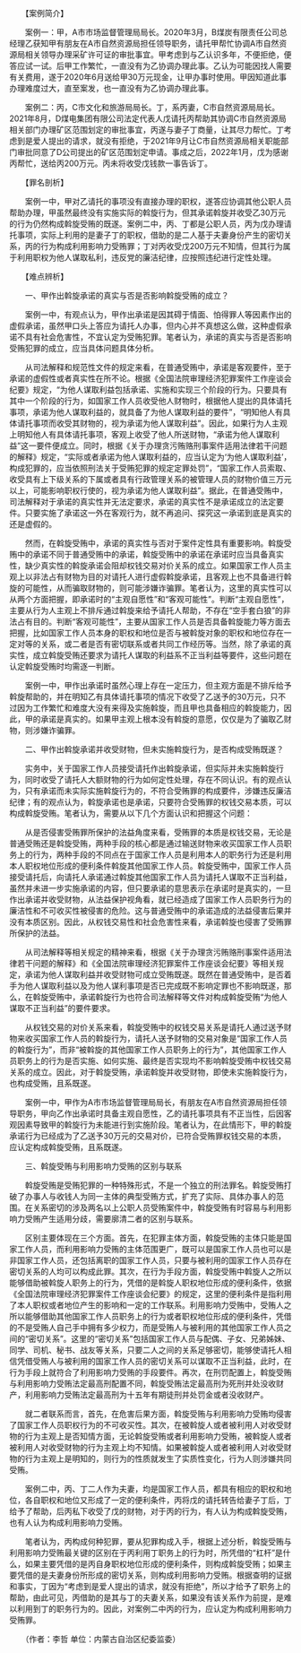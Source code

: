 　　【案例简介】

　　案例一：甲，A市市场监督管理局局长。2020年3月，B煤炭有限责任公司总经理乙获知甲有朋友在A市自然资源局担任领导职务，请托甲帮忙协调A市自然资源局相关领导办理采矿许可证的审批事宜。甲考虑到与乙认识多年，不便拒绝，便答应试一试。后甲工作繁忙，一直没有为乙协调办理此事。乙认为可能因找人需要有关费用，遂于2020年6月送给甲30万元现金，让甲办事时使用。甲因知道此事办理难度过大，直至案发，也一直没有为乙协调办理此事。

　　案例二：丙，C市文化和旅游局局长。丁，系丙妻，C市自然资源局局长。2021年8月，D煤电集团有限公司法定代表人戊请托丙帮助其协调C市自然资源局相关部门办理矿区范围划定的审批事宜，丙遂与妻子丁商量，让其尽力帮忙。丁考虑到是爱人提出的请求，就没有拒绝，于2021年9月让C市自然资源局相关职能部门审批同意了D公司提出的矿区范围划定申请。事成之后，2022年1月，戊为感谢丙帮忙，送给丙200万元。丙未将收受戊钱款一事告诉丁。

　　【罪名剖析】

　　案例一中，甲对乙请托的事项没有直接办理的职权，遂答应协调其他公职人员帮助办理，甲虽然最终没有实施实际的斡旋行为，但其承诺斡旋并收受乙30万元的行为仍然构成斡旋受贿的既遂。案例二中，丙、丁都是公职人员，丙为戊办理请托事项，实际上利用的是妻子丁的职权，借助的是二人基于夫妻身份产生的密切关系，丙的行为构成利用影响力受贿罪；丁对丙收受戊200万元不知情，但其行为属于利用职权为他人谋取私利，违反党的廉洁纪律，应按照违纪进行定性处理。

　　【难点辨析】

　　一、甲作出斡旋承诺的真实与否是否影响斡旋受贿的成立？

　　案例一中，有观点认为，甲作出承诺是因其碍于情面、怕得罪人等因素作出的虚假承诺，虽然甲口头上答应为请托人办事，但内心并不真想这么做，这种虚假承诺不具有社会危害性，不宜认定为受贿犯罪。笔者认为，承诺的真实与否是否影响受贿犯罪的成立，应当具体问题具体分析。

　　从司法解释和规范性文件的规定来看，在普通受贿中，承诺是客观要件，至于承诺的虚假性或者真实性在所不论。根据《全国法院审理经济犯罪案件工作座谈会纪要》规定，“为他人谋取利益包括承诺、实施和实现三个阶段的行为。只要具有其中一个阶段的行为，如国家工作人员收受他人财物时，根据他人提出的具体请托事项，承诺为他人谋取利益的，就具备了为他人谋取利益的要件”，“明知他人有具体请托事项而收受其财物的，视为承诺为他人谋取利益”。因此，如果行为人主观上明知他人有具体请托事项，客观上收受了他人所送财物，“承诺为他人谋取利益”这一要件便成立。同时，根据《关于办理贪污贿赂刑事案件适用法律若干问题的解释》规定，“实际或者承诺为他人谋取利益的，应当认定为‘为他人谋取利益’，构成犯罪的，应当依照刑法关于受贿犯罪的规定定罪处罚”，“国家工作人员索取、收受具有上下级关系的下属或者具有行政管理关系的被管理人员的财物价值三万元以上，可能影响职权行使的，视为承诺为他人谋取利益”。据此，在普通受贿中，司法解释对于承诺的真实性并无法定要求，承诺的真实性不是承诺成立的法定要件。只要实施了承诺这一外在客观行为，就不再追问、探究这一承诺到底是真实的还是虚假的。

　　然而，在斡旋受贿中，承诺的真实性与否对于案件定性具有重要影响。斡旋受贿中的承诺不同于普通受贿中的承诺，斡旋受贿中的承诺在承诺时应当具备真实性，缺少真实性的斡旋承诺会阻却权钱交易对价关系的成立。如果国家工作人员主观上以非法占有财物为目的对请托人进行虚假斡旋承诺，且客观上也不具备进行斡旋的可能性，从而骗取财物的，则可能涉嫌诈骗罪。笔者认为，这里的真实性可以从两个方面把握，即承诺时的“主观自愿性”和“客观可能性”。判断“主观自愿性”，主要从行为人主观上不排斥通过斡旋来给予请托人帮助，不存在“空手套白狼”的非法占有目的。判断“客观可能性”，主要从国家工作人员是否具备斡旋能力等方面去把握，比如国家工作人员本身的职权和地位是否与被斡旋对象的职权和地位存在一定对等的关系，或二者是否有密切联系或者共同工作经历等。当然，除了承诺的真实性，成立斡旋受贿还要求为请托人谋取的利益系不正当利益等要件，这些问题在认定斡旋受贿时均需逐一判断。

　　案例一中，甲作出承诺时虽然心理上存在一定压力，但主观方面是不排斥给予斡旋帮助的，并在明知乙有具体请托事项的情况下收受了乙送予的30万元，只不过因为工作繁忙和难度大没有来得及实施斡旋，而且甲也具备相应的斡旋能力，因此，甲的承诺是真实的。如果甲主观上根本没有斡旋的意愿，仅仅是为了骗取乙财物，则涉嫌诈骗罪。

　　二、甲作出斡旋承诺并收受财物，但未实施斡旋行为，是否构成受贿既遂？

　　实务中，关于国家工作人员接受请托作出斡旋承诺，但实际并未实施斡旋行为，同时收受了请托人大额财物的行为如何定性处理，存在不同认识。有的观点认为，只有承诺而未实际实施斡旋行为的，不符合受贿罪的构成要件，涉嫌违反廉洁纪律；有的观点认为，斡旋承诺也是承诺，只要符合受贿罪的权钱交易本质，可以构成斡旋受贿。笔者认为，需要从以下几个方面认识和把握这个问题：

　　从是否侵害受贿罪所保护的法益角度来看，受贿罪的本质是权钱交易，无论是普通受贿还是斡旋受贿，两种手段的核心都是通过输送财物来收买国家工作人员职务上的行为，两种手段的不同点在于国家工作人员是利用本人的职务行为还是利用本人职权地位形成的便利条件斡旋其他国家工作人员。斡旋受贿中，国家工作人员接受请托后，向请托人承诺通过斡旋其他国家工作人员为请托人谋取不正当利益，虽然并未进一步实施承诺的内容，但只要承诺的意思表示在承诺时是真实的，一旦作出承诺并收受财物，从法益保护视角看，就已经造成了国家工作人员职务行为的廉洁性和不可收买性被侵害的危险。这与普通受贿中的承诺造成的法益侵害后果并没有本质区别。因此，从权钱交易性和社会危害性来看，承诺斡旋也侵害了受贿罪所保护的法益。

　　从司法解释等相关规定的精神来看，根据《关于办理贪污贿赂刑事案件适用法律若干问题的解释》和《全国法院审理经济犯罪案件工作座谈会纪要》等相关规定，承诺为他人谋取利益并收受财物可成立受贿既遂。既然在普通受贿中，是否着手为他人谋取利益以及为他人谋利事项是否已完成既不影响定罪也不影响既遂，那么，在斡旋受贿中，承诺斡旋行为也符合司法解释等文件对构成斡旋受贿“为他人谋取不正当利益”的要件要求。

　　从权钱交易的对价关系来看，斡旋受贿中的权钱交易关系是请托人通过送予财物来收买国家工作人员的斡旋行为，请托人送予财物的交易对象是“国家工作人员的斡旋行为”，而非“被斡旋的其他国家工作人员职务上的行为”，其他国家工作人员职务上的行为是否实施、如何实施、最终是否实现均不影响斡旋受贿中权钱交易关系的成立。因此，对于斡旋受贿，承诺斡旋并收受财物，即使未实施斡旋行为，也构成受贿，且系既遂。

　　案例一中，甲作为A市市场监督管理局局长，有朋友在A市自然资源局担任领导职务，甲向乙作出承诺时具备主观自愿性，乙的请托事项具有不正当性，后因客观因素导致甲的斡旋行为未能进行到实施阶段。笔者认为，在此情形下，甲的斡旋承诺行为已经成为了乙送予30万元的交易对价，已符合受贿罪权钱交易的本质，应认定构成斡旋受贿，且系既遂。

　　三、斡旋受贿与利用影响力受贿的区别与联系

　　斡旋受贿是受贿犯罪的一种特殊形式，不是一个独立的刑法罪名。斡旋受贿打破了办事人与收钱人为同一主体的典型受贿方式，扩充了实际、具体办事人的范围。在关系密切的涉及两名以上公职人员受贿案件中，斡旋受贿有时容易与利用影响力受贿产生适用分歧，需要廓清二者的区别与联系。

　　区别主要体现在三个方面。首先，在犯罪主体方面，斡旋受贿的主体只能是国家工作人员，而利用影响力受贿的主体范围更广，既可以是国家工作人员也可以是非国家工作人员，还包括离职的国家工作人员，只要与被利用的国家工作人员存在密切关系的人均可以构成此罪。其次，在行为手段方面，斡旋受贿中斡旋人之所以能够借助被斡旋人职务上的行为，凭借的是斡旋人职权地位形成的便利条件，依据《全国法院审理经济犯罪案件工作座谈会纪要》的规定，这里的便利条件是指利用了本人职权或者地位产生的影响和一定的工作联系。利用影响力受贿中，受贿人之所以能够借助其他国家工作人员职务上的行为或者职权地位形成的便利条件，凭借的不是受贿人自己手中拥有多少权力，而是受贿人与被利用的其他国家工作人员之间的“密切关系”。这里的“密切关系”包括国家工作人员与配偶、子女、兄弟姊妹、同学、司机、秘书、战友等关系，只要二人之间的关系足够密切，能够使请托人相信凭借受贿人与被利用的国家工作人员的密切关系可以谋取不正当利益，此时，在行为手段上就符合了利用影响力受贿的手段要件。再次，在刑罚配置上，斡旋受贿与利用影响力受贿法定最高刑配置不同，斡旋受贿法定最高刑为死刑并处没收财产，利用影响力受贿法定最高刑为十五年有期徒刑并处罚金或者没收财产。

　　就二者联系而言，首先，在危害后果方面，斡旋受贿与利用影响力受贿均侵害了国家工作人员职权行为的不可收买性。其次，在被斡旋人或者被利用人对收受财物的行为主观上是否知情方面，无论斡旋受贿或者利用影响力受贿，被斡旋人或者被利用人对收受财物的行为主观上均不知情。如果被斡旋人或者被利用人对收受财物的行为主观上是明知的，则行为的性质就发生了实质性变化，行为人则涉嫌共同受贿。

　　案例二中，丙、丁二人作为夫妻，均是国家工作人员，都具有相应的职权和地位，各自职权和地位又形成了一定的便利条件，丙将戊的请托转告给妻子丁后，丁给予了帮助，后丙私下收受了戊的财物，对于丙的行为，有人认为构成斡旋受贿，也有人认为构成利用影响力受贿。

　　笔者认为，丙构成何种犯罪，要从犯罪构成入手，根据上述分析，斡旋受贿与利用影响力受贿最关键的区别在于丙利用丁职务上的行为时，所凭借的“杠杆”是什么，如果主要凭借的是丙自身职权地位形成的便利条件，则构成斡旋受贿；如果主要凭借的是夫妻身份所形成的密切关系，则构成利用影响力受贿。根据查明的证据和事实，丁因为“考虑到是爱人提出的请求，就没有拒绝”，所以才给予了职务上的帮助，由此可见，丙借助的是其与丁的夫妻关系，如果没有该关系作为前提，是难以利用到丁的职务行为的。因此，对案例二中丙的行为，应认定为构成利用影响力受贿罪。

　　（作者：李哲 单位：内蒙古自治区纪委监委）